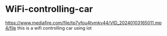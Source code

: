 # WiFi-controlling-car
https://www.mediafire.com/file/tp7yfou4tvmkv44/VID_20240103165011.mp4/file
this is a wifi controlling car using iot
